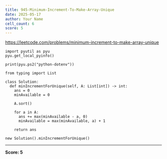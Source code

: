 ```yaml
---
title: 945-Minimum-Increment-To-Make-Array-Unique
date: 2025-05-17
author: Your Name
cell_count: 6
score: 5
---
```


https://leetcode.com/problems/minimum-increment-to-make-array-unique


```
import pyutil as pyu
pyu.get_local_pyinfo()
```


```
print(pyu.ps2("python-dotenv"))
```


```
from typing import List
```


```
class Solution:
  def minIncrementForUnique(self, A: List[int]) -> int:
    ans = 0
    minAvailable = 0

    A.sort()

    for a in A:
      ans += max(minAvailable - a, 0)
      minAvailable = max(minAvailable, a) + 1

    return ans
```


```
new Solution().minIncrementForUnique()
```


---
**Score: 5**